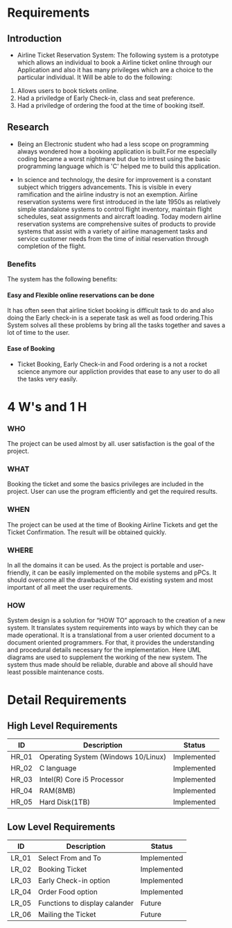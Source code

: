 # Requirements
## Introduction
* Airline Ticket Reservation System: The following system is a prototype which allows an individual to book a Airline ticket online through our Application and also it has many privileges which are a choice to the particular individual.
It Will be able to do the following:
1. Allows users to book tickets online.
2. Had a priviledge of Early Check-in, class and seat preference.
3. Had a priviledge of ordering the food at the time of booking itself.


## Research
* Being an Electronic student who had a less scope on programming always wondered how a booking application is built.For me especially coding became a worst nightmare but due to intrest using the basic programming language which is 'C' helped me to build this application.

* In science and technology, the desire for improvement is a constant subject which triggers
advancements. This is visible in every ramification and the airline industry is not an exemption.
Airline reservation systems were first introduced in the late 1950s as relatively simple standalone
systems to control flight inventory, maintain flight schedules, seat assignments and aircraft
loading. Today modern airline reservation systems are comprehensive suites of products to
provide systems that assist with a variety of airline management tasks and service customer
needs from the time of initial reservation through completion of the flight.

### Benefits
The system has the following benefits:
#### Easy and Flexible online reservations can be done
It has often seen that airline ticket booking is difficult task to do and also doing the Early check-in is a seperate task as well as food ordering.This System solves all these problems by bring all the tasks together and saves a lot of time to the user.
#### Ease of Booking
* Ticket Booking, Early Check-in and Food ordering is a not a rocket science anymore our appliction provides that ease to any user to do all the tasks very easily.

# 4 W's and 1 H
### WHO 
 The project can be used almost by all. user satisfaction is the goal  of the project.
### WHAT
Booking the ticket and some the basics privileges are included in the project. User can use the program efficiently and get the required results.

### WHEN
The project can be used at the time of Booking Airline Tickets 
and get the Ticket Confirmation. The result will be obtained quickly.

### WHERE
In all the domains it can be used. As the project is portable and user-friendly, it can be easily implemented on the mobile systems and pPCs. It should overcome all the drawbacks of the Old existing system and most important of all meet the user requirements.

### HOW
System design is a solution for “HOW TO” approach to the creation of a new system. It translates system requirements into ways by which they can be made operational. It is a translational from a user oriented document to a document oriented programmers. For that, it provides the understanding and procedural details necessary for the implementation. Here UML diagrams are used to supplement the working of the new system. The system thus made should be reliable, durable and above all should have least possible maintenance costs.

# Detail Requirements

## High Level Requirements

|      ID          |Description                          |Status                         |
|----------------|-------------------------------|-----------------------------|
|HR_01|Operating System (Windows 10/Linux)       |Implemented            |
|HR_02|C language            |Implemented|
|HR_03|Intel(R) Core i5 Processor  |Implemented|
|HR_04|RAM(8MB)|Implemented|
|HR_05|Hard Disk(1TB)|Implemented|

## Low Level Requirements

|      ID          |Description                          |Status                         |
|----------------|-------------------------------|-----------------------------|
|LR_01| Select From and To        |Implemented            |
|LR_02|Booking Ticket            |Implemented|
|LR_03|Early Check-in option   |Implemented|
|LR_04|Order Food option |Implemented|
|LR_05|Functions to display calander |Future|
|LR_06|Mailing the Ticket |Future|